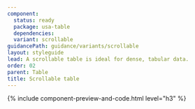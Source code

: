 ```yaml
---
component:
  status: ready
  package: usa-table
  dependencies:
  variant: scrollable
guidancePath: guidance/variants/scrollable
layout: styleguide
lead: A scrollable table is ideal for dense, tabular data.
order: 02
parent: Table
title: Scrollable table
---
```


{% include component-preview-and-code.html level="h3" %}
